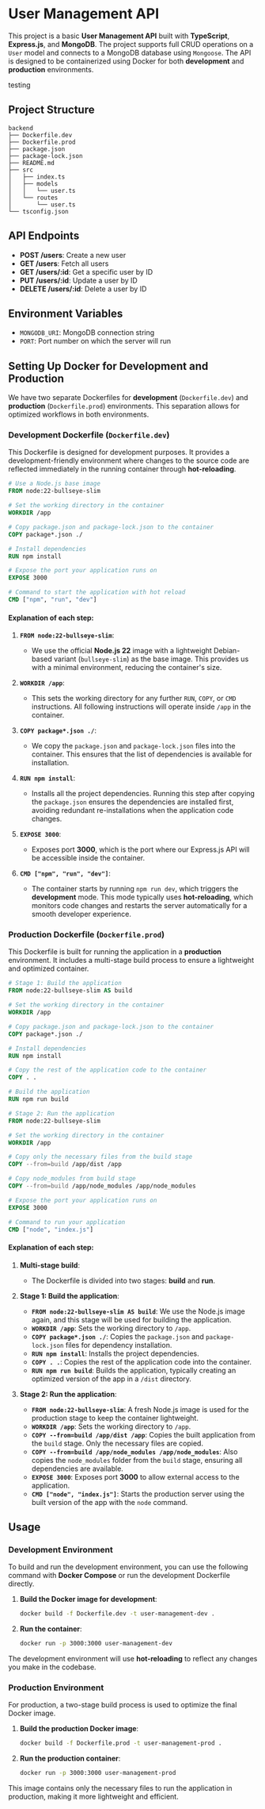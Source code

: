 # User Management API

This project is a basic **User Management API** built with **TypeScript**, **Express.js**, and **MongoDB**. The project supports full CRUD operations on a `User` model and connects to a MongoDB database using `Mongoose`. The API is designed to be containerized using Docker for both **development** and **production** environments.

testing

## Project Structure

```
backend
├── Dockerfile.dev
├── Dockerfile.prod
├── package.json
├── package-lock.json
├── README.md
├── src
│   ├── index.ts
│   ├── models
│   │   └── user.ts
│   └── routes
│       └── user.ts
└── tsconfig.json
```

## API Endpoints

- **POST /users**: Create a new user
- **GET /users**: Fetch all users
- **GET /users/:id**: Get a specific user by ID
- **PUT /users/:id**: Update a user by ID
- **DELETE /users/:id**: Delete a user by ID

## Environment Variables

- `MONGODB_URI`: MongoDB connection string
- `PORT`: Port number on which the server will run

## Setting Up Docker for Development and Production

We have two separate Dockerfiles for **development** (`Dockerfile.dev`) and **production** (`Dockerfile.prod`) environments. This separation allows for optimized workflows in both environments.

### Development Dockerfile (`Dockerfile.dev`)

This Dockerfile is designed for development purposes. It provides a development-friendly environment where changes to the source code are reflected immediately in the running container through **hot-reloading**.

```dockerfile
# Use a Node.js base image
FROM node:22-bullseye-slim

# Set the working directory in the container
WORKDIR /app

# Copy package.json and package-lock.json to the container
COPY package*.json ./

# Install dependencies
RUN npm install

# Expose the port your application runs on
EXPOSE 3000

# Command to start the application with hot reload
CMD ["npm", "run", "dev"]
```

#### Explanation of each step:

1. **`FROM node:22-bullseye-slim`**:
   - We use the official **Node.js 22** image with a lightweight Debian-based variant (`bullseye-slim`) as the base image. This provides us with a minimal environment, reducing the container's size.
2. **`WORKDIR /app`**:

   - This sets the working directory for any further `RUN`, `COPY`, or `CMD` instructions. All following instructions will operate inside `/app` in the container.

3. **`COPY package*.json ./`**:

   - We copy the `package.json` and `package-lock.json` files into the container. This ensures that the list of dependencies is available for installation.

4. **`RUN npm install`**:

   - Installs all the project dependencies. Running this step after copying the `package.json` ensures the dependencies are installed first, avoiding redundant re-installations when the application code changes.

5. **`EXPOSE 3000`**:

   - Exposes port **3000**, which is the port where our Express.js API will be accessible inside the container.

6. **`CMD ["npm", "run", "dev"]`**:
   - The container starts by running `npm run dev`, which triggers the **development** mode. This mode typically uses **hot-reloading**, which monitors code changes and restarts the server automatically for a smooth developer experience.

### Production Dockerfile (`Dockerfile.prod`)

This Dockerfile is built for running the application in a **production** environment. It includes a multi-stage build process to ensure a lightweight and optimized container.

```dockerfile
# Stage 1: Build the application
FROM node:22-bullseye-slim AS build

# Set the working directory in the container
WORKDIR /app

# Copy package.json and package-lock.json to the container
COPY package*.json ./

# Install dependencies
RUN npm install

# Copy the rest of the application code to the container
COPY . .

# Build the application
RUN npm run build

# Stage 2: Run the application
FROM node:22-bullseye-slim

# Set the working directory in the container
WORKDIR /app

# Copy only the necessary files from the build stage
COPY --from=build /app/dist /app

# Copy node_modules from build stage
COPY --from=build /app/node_modules /app/node_modules

# Expose the port your application runs on
EXPOSE 3000

# Command to run your application
CMD ["node", "index.js"]
```

#### Explanation of each step:

1. **Multi-stage build**:
   - The Dockerfile is divided into two stages: **build** and **run**.
2. **Stage 1: Build the application**:

   - **`FROM node:22-bullseye-slim AS build`**: We use the Node.js image again, and this stage will be used for building the application.
   - **`WORKDIR /app`**: Sets the working directory to `/app`.
   - **`COPY package*.json ./`**: Copies the `package.json` and `package-lock.json` files for dependency installation.
   - **`RUN npm install`**: Installs the project dependencies.
   - **`COPY . .`**: Copies the rest of the application code into the container.
   - **`RUN npm run build`**: Builds the application, typically creating an optimized version of the app in a `/dist` directory.

3. **Stage 2: Run the application**:
   - **`FROM node:22-bullseye-slim`**: A fresh Node.js image is used for the production stage to keep the container lightweight.
   - **`WORKDIR /app`**: Sets the working directory to `/app`.
   - **`COPY --from=build /app/dist /app`**: Copies the built application from the `build` stage. Only the necessary files are copied.
   - **`COPY --from=build /app/node_modules /app/node_modules`**: Also copies the `node_modules` folder from the `build` stage, ensuring all dependencies are available.
   - **`EXPOSE 3000`**: Exposes port **3000** to allow external access to the application.
   - **`CMD ["node", "index.js"]`**: Starts the production server using the built version of the app with the `node` command.

## Usage

### Development Environment

To build and run the development environment, you can use the following command with **Docker Compose** or run the development Dockerfile directly.

1. **Build the Docker image for development**:

   ```bash
   docker build -f Dockerfile.dev -t user-management-dev .
   ```

2. **Run the container**:
   ```bash
   docker run -p 3000:3000 user-management-dev
   ```

The development environment will use **hot-reloading** to reflect any changes you make in the codebase.

### Production Environment

For production, a two-stage build process is used to optimize the final Docker image.

1. **Build the production Docker image**:

   ```bash
   docker build -f Dockerfile.prod -t user-management-prod .
   ```

2. **Run the production container**:
   ```bash
   docker run -p 3000:3000 user-management-prod
   ```

This image contains only the necessary files to run the application in production, making it more lightweight and efficient.
